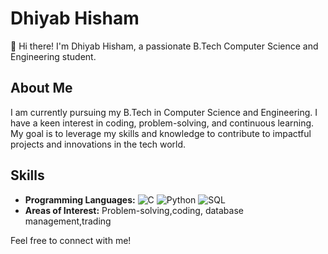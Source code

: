 # Dhiyab Hisham

👋 Hi there! I'm Dhiyab Hisham, a passionate B.Tech Computer Science and Engineering student.

## About Me

I am currently pursuing my B.Tech in Computer Science and Engineering. I have a keen interest in coding, problem-solving, and continuous learning. My goal is to leverage my skills and knowledge to contribute to impactful projects and innovations in the tech world.

## Skills

- **Programming Languages:** ![C](https://img.shields.io/badge/C-A8B9CC?style=for-the-badge&logo=c&logoColor=white) ![Python](https://img.shields.io/badge/Python-3776AB?style=for-the-badge&logo=python&logoColor=white) ![SQL](https://img.shields.io/badge/SQL-4479A1?style=for-the-badge&logo=postgresql&logoColor=white)
- **Areas of Interest:** Problem-solving,coding, database management,trading

Feel free to connect with me!

